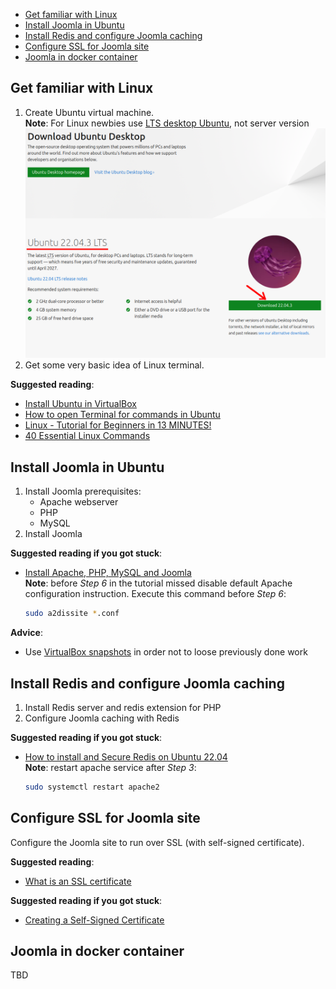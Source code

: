 * [Get familiar with Linux](#get-familiar-with-linux)
* [Install Joomla in Ubuntu](#install-joomla-in-ubuntu-and-configure-redis-for-caching)
* [Install Redis and configure Joomla caching](#install-redis-and-configure-joomla-caching)
* [Configure SSL for Joomla site](#configure-ssl-for-joomla-site)
* [Joomla in docker container](#joomla-in-docker-container)

## Get familiar with Linux

1. Create Ubuntu virtual machine.  
**Note**:  For Linux newbies use [LTS desktop Ubuntu](https://ubuntu.com/download/desktop), not server version  
![Ubuntu Desktop LTS](assets/ubuntu-lts-desktop.png "Ubuntu Desktop LTS")
2. Get some very basic idea of Linux terminal.

**Suggested reading**:
* [Install Ubuntu in VirtualBox](https://ubuntu.com/tutorials/how-to-run-ubuntu-desktop-on-a-virtual-machine-using-virtualbox)
* [How to open Terminal for commands in Ubuntu](https://itsfoss.com/open-terminal-ubuntu)
* [Linux - Tutorial for Beginners in 13 MINUTES!](https://www.youtube.com/watch?v=BMGixkvJ-6w)
* [40 Essential Linux Commands](https://www.hostinger.com/tutorials/linux-commands)

## Install Joomla in Ubuntu
1. Install Joomla prerequisites:
    * Apache webserver
    * PHP
    * MySQL
2. Install Joomla

**Suggested reading if you got stuck**:
* [Install Apache, PHP, MySQL and Joomla](https://www.linuxtuto.com/how-to-install-joomla-4-on-ubuntu-22-04/)  
**Note**: before *Step 6* in the tutorial missed disable default Apache configuration instruction. Execute this command before *Step 6*:
  ```sh
  sudo a2dissite *.conf
  ```

**Advice**:
* Use [VirtualBox snapshots](https://docs.oracle.com/en/virtualization/virtualbox/6.0/user/snapshots.html) in order not to loose previously done work

## Install Redis and configure Joomla caching

1. Install Redis server and redis extension for PHP
2. Configure Joomla caching with Redis

**Suggested reading if you got stuck**:
* [How to install and Secure Redis on Ubuntu 22.04](https://www.rosehosting.com/blog/how-to-install-and-secure-redis-on-ubuntu-22-04/)  
**Note**: restart apache service after *Step 3*:
  ```sh
  sudo systemctl restart apache2
  ```

## Configure SSL for Joomla site

Configure the Joomla site to run over SSL (with self-signed certificate).

**Suggested reading**:

* [What is an SSL certificate](https://www.kaspersky.com/resource-center/definitions/what-is-a-ssl-certificate)

**Suggested reading if you got stuck**:
* [Creating a Self-Signed Certificate](https://www.baeldung.com/openssl-self-signed-cert)

## Joomla in docker container

TBD
